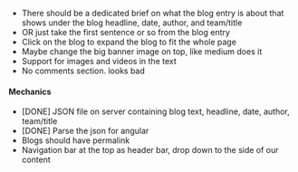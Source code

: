 * There should be a dedicated brief on what the blog entry is about that shows under the blog headline, date, author, and team/title
* OR just take the first sentence or so from the blog entry
* Click on the blog to expand the blog to fit the whole page
* Maybe change the big banner image on top, like medium does it
* Support for images and videos in the text
* No comments section. looks bad
#### Mechanics
* [DONE] JSON file on server containing blog text, headline, date, author, team/title
* [DONE] Parse the json for angular
* Blogs should have permalink
* Navigation bar at the top as header bar, drop down to the side of our content
